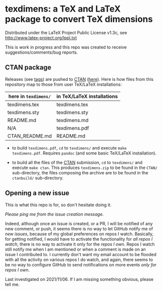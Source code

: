 texdimens: a TeX and LaTeX package to convert TeX dimensions
============================================================

Distributed under the LaTeX Project Public License v1.3c, see
http://www.latex-project.org/lppl.txt

This is work in progress and this repo was created to receive
suggestions/comments/bug reports.

CTAN package
------------

Releases (see [tags](https://github.com/jfbu/texdimens/tags)) are pushed to
[CTAN](https://ctan.org) ([here](https://ctan.org/pkg/texdimens)).  Here is
how files from this repository map to those from user TeX/LaTeX installations:

| here in `texdimens/`   | in TeX/LaTeX installations |
|------------------------|----------------------------|
| texdimens.tex          | texdimens.tex              |
| texdimens.sty          | texdimens.sty              |
| README.md              | texdimens.md               |
| N/A                    | texdimens.pdf              |
| CTAN_README.md         | README.md                  |

- to build `texdimens.pdf`, `cd` to `texdimens/` and execute
  `make texdimens.pdf`.  Requires `pandoc` (and some basic TeX/LaTeX
  installation).

- to build all the files of the [CTAN](https://ctan.org) submission, `cd` to
  `texdimens/` and execute `make ctan`.  This produces `texdimens.zip` to be
  found in the `CTAN/` sub-directory, the files composing the archive are to
  be found in the `ctanbuild/` sub-directory.

Opening a new issue
-------------------

This is what this repo is for, so don't hesitate doing it.

*Please ping me from the issue creation message.*

Indeed, although once an issue is created, or a PR, I will be notified of any
new comment, or push, it seems there is no way to let GitHub notify me of *new
issues*, because of my global preferences on repos I watch.  Basically, for
getting notified, I would have to activate the functionality for *all repos I
watch*, there is no way to activate it only for the *repos I own*.  Repos I
watch still notify me when I am mentioned or when a comment is made on an
issue I contributed to.  I currently don't want my email account to be flooded
with all the activity on various repos I do watch, and again, there seems to
be no way to configure GitHub to send notifications on more events *only
for repos I own*.

Last investigated on 2021/11/06.  If I am missing something obvious, please
tell me.

<!--
Local variables:
sentence-end-double-space:t
End:
-->
